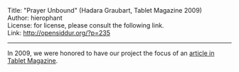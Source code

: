 <html>
<head></head>
<body>
Title: "Prayer Unbound" (Hadara Graubart, Tablet Magazine 2009)<br />
Author: hierophant<br />
License: for license, please consult the following link.<br />
Link: <a href="http://opensiddur.org/?p=235">http://opensiddur.org/?p=235</a>
<p />
<hr />

In 2009, we were honored to have our project the focus of an <a href="http://www.tabletmag.com/life-and-religion/21498/prayer-unbound/">article in Tablet Magazine</a>.
</body>
</html>
